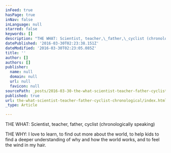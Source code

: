 ```yaml
---
inFeed: true
hasPage: true
inNav: false
inLanguage: null
starred: false
keywords: []
description: "THE WHAT: Scientist, teacher,\_father,\_cyclist (chronologically speaking)"
datePublished: '2016-03-30T02:23:38.151Z'
dateModified: '2016-03-30T02:23:05.085Z'
title: ''
author: []
authors: []
publisher:
  name: null
  domain: null
  url: null
  favicon: null
sourcePath: _posts/2016-03-30-the-what-scientist-teacher-father-cyclist-chronological.md
published: true
url: the-what-scientist-teacher-father-cyclist-chronological/index.html
_type: Article

---
```

THE WHAT: Scientist, teacher, father, cyclist (chronologically speaking)

THE WHY: I love to learn, to find out more about the world, to help kids to find a deeper understanding of why and how the world works, and to feel the wind in my hair.